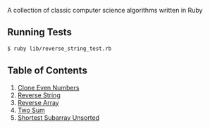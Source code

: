 A collection of classic computer science algorithms written in Ruby

## Running Tests

```bash
$ ruby lib/reverse_string_test.rb
```

## Table of Contents

1. [Clone Even Numbers](./lib/clone_even_numbers.rb)
2. [Reverse String](./lib/reverse_string.rb)
3. [Reverse Array](./lib/reverse_array.rb)
4. [Two Sum](./lib/two_sum.rb)
5. [Shortest Subarray Unsorted](./lib/shortest_subarray_unsorted.rb)

